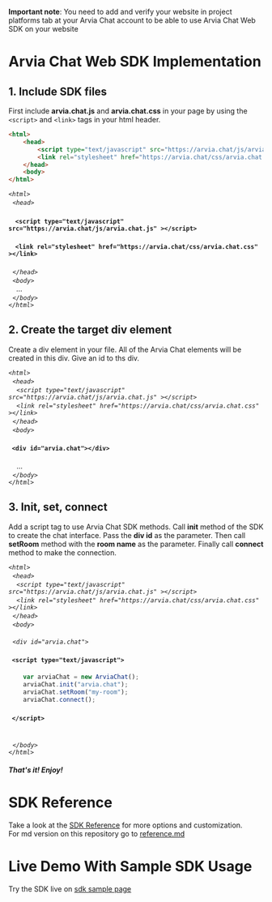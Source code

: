 **Important note**: You need to add and verify your website in project platforms tab at your Arvia Chat account to be able to use Arvia Chat Web SDK on your website

# Arvia Chat Web SDK Implementation

## 1. Include SDK files
First include **arvia.chat.js** and **arvia.chat.css** in your page by using the `<script>` and `<link>` tags in your html header.


```html
<html>
    <head>
        <script type="text/javascript" src="https://arvia.chat/js/arvia.chat.js" ></script>
        <link rel="stylesheet" href="https://arvia.chat/css/arvia.chat.css" ></link>
    </head>
    <body>
</html>
```

*`<html>`<br />
&nbsp;&nbsp;`<head>`<br />*
#### &nbsp;&nbsp;&nbsp;&nbsp;`<script type="text/javascript" src="https://arvia.chat/js/arvia.chat.js" ></script>`
#### &nbsp;&nbsp;&nbsp;&nbsp;`<link rel="stylesheet" href="https://arvia.chat/css/arvia.chat.css" ></link>`
*&nbsp;&nbsp;`</head>`<br />
&nbsp;&nbsp;`<body>`<br />
&nbsp;&nbsp;&nbsp;&nbsp;...<br />
&nbsp;&nbsp;`</body>`<br />
`</html>`*

## 2. Create the target div element
Create a div element in your file. All of the Arvia Chat elements will be created in this div. Give an id to ths div.

*`<html>`<br />
&nbsp;&nbsp;`<head>`<br />
&nbsp;&nbsp;&nbsp;&nbsp;`<script type="text/javascript" src="https://arvia.chat/js/arvia.chat.js" ></script>`<br />
&nbsp;&nbsp;&nbsp;&nbsp;`<link rel="stylesheet" href="https://arvia.chat/css/arvia.chat.css" ></link>`<br />
&nbsp;&nbsp;`</head>`<br />
&nbsp;&nbsp;`<body>`<br />*
#### &nbsp;&nbsp;`<div id="arvia.chat"></div>`
&nbsp;&nbsp;&nbsp;&nbsp;...<br />
*&nbsp;&nbsp;`</body>`<br />
`</html>`*

## 3. Init, set, connect
Add a script tag to use Arvia Chat SDK methods. Call **init** method of the SDK to create the chat interface. Pass the **div id** as the parameter. Then call **setRoom** method with the **room name** as the parameter. Finally call **connect** method to make the connection.

*`<html>`<br />
&nbsp;&nbsp;`<head>`<br />
&nbsp;&nbsp;&nbsp;&nbsp;`<script type="text/javascript" src="https://arvia.chat/js/arvia.chat.js" ></script>`<br />
&nbsp;&nbsp;&nbsp;&nbsp;`<link rel="stylesheet" href="https://arvia.chat/css/arvia.chat.css" ></link>`<br />
&nbsp;&nbsp;`</head>`<br />
&nbsp;&nbsp;`<body>`<br /><br />
&nbsp;&nbsp;`<div id="arvia.chat">`<br />*
#### &nbsp;&nbsp;`<script type="text/javascript">`<br />
```javascript
    var arviaChat = new ArviaChat();
    arviaChat.init("arvia.chat");
    arviaChat.setRoom("my-room");
    arviaChat.connect();
```
#### &nbsp;&nbsp;`</script>` <br /><br />
*&nbsp;&nbsp;`</body>`<br />
`</html>`*

##### That's it! Enjoy!



# SDK Reference
Take a look at the [SDK Reference](https://arvia.chat/sdk/web/reference/index.html) for more options and customization.<br />
For md version on this repository go to [reference.md](reference.md)


# Live Demo With Sample SDK Usage
Try the SDK live on <a href="https://arvia.chat/sdk/web/example.html" target="_blank">sdk sample page</a>
